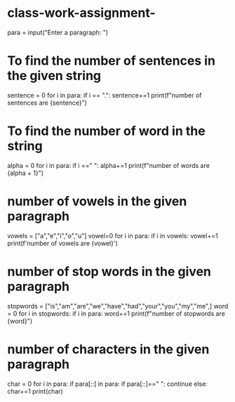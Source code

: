 # class-work-assignment-

para = input("Enter a paragraph: ")

# To find the number of sentences in the given string
sentence = 0
for i in para:
    if i == ".":
        sentence+=1
print(f"number of sentences are {sentence}")


# To find the number of word in the string 
alpha = 0
for i in para:
    if i ==" ":
        alpha+=1
print(f"number of words are {alpha + 1}")

# number of  vowels in the given paragraph
vowels = ["a","e","i","o","u"]
vowel=0
for i in para:
    if i in vowels:
        vowel+=1
print(f'number of vowels are {vowel}')


# number of stop words in the given paragraph
stopwords = ["is","am","are","we","have","had","your","you","my","me",]
word = 0
for i in stopwords:
    if i in para:
        word+=1
print(f"number of stopwords are {word}")
    
# number of characters in the given paragraph
char = 0
for i in para:
    if para[::] in para:
        if para[::]==" ":
            continue
        else:
            char+=1
print(char)
   

